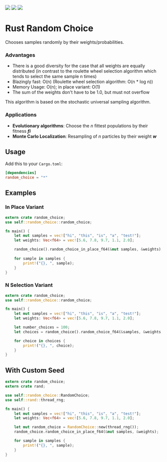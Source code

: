![](https://travis-ci.org/StefanoD/Rust_Random_Choice.svg?branch=master)
![](https://img.shields.io/crates/v/random_choice.svg)
![](https://img.shields.io/crates/l/random_choice.svg)

# Rust Random Choice
Chooses samples randomly by their weights/probabilities.

### Advantages

- There is a good diversity for the case that all weights are equally distributed (in contrast to the roulette wheel selection algorithm which tends to select the same sample n times)
- Blazingly fast: O(n) (Roulette wheel selection algorithm: O(n * log n))
- Memory Usage: O(n); in place variant: O(1)
- The sum of the weights don't have to be 1.0, but must not overflow

This algorithm is based on the stochastic universal sampling algorithm.

### Applications
- **Evolutionary algorithms**: Choose the _n_ fittest populations by their fitness **_fi_**
- **Monte Carlo Localization**: Resampling of _n_ particles by their weight **_w_**

## Usage

Add this to your `Cargo.toml`:

```toml
[dependencies]
random_choice = "*"
```

## Examples
### In Place Variant
```rust
extern crate random_choice;
use self::random_choice::random_choice;

fn main() {
    let mut samples = vec!["hi", "this", "is", "a", "test!"];
    let weights: Vec<f64> = vec![5.6, 7.8, 9.7, 1.1, 2.0];

    random_choice().random_choice_in_place_f64(&mut samples, &weights);
 
    for sample in samples {
        print!("{}, ", sample);
    }
}
```
### N Selection Variant
```rust
extern crate random_choice;
use self::random_choice::random_choice;

fn main() {
    let mut samples = vec!["hi", "this", "is", "a", "test!"];
    let weights: Vec<f64> = vec![5.6, 7.8, 9.7, 1.1, 2.0];

    let number_choices = 100;
    let choices = random_choice().random_choice_f64(&samples, &weights, number_choices);

    for choice in choices {
        print!("{}, ", choice);
    }
}
```
## With Custom Seed
```rust
extern crate random_choice;
extern crate rand;

use self::random_choice::RandomChoice;
use self::rand::thread_rng;

fn main() {
    let mut samples = vec!["hi", "this", "is", "a", "test!"];
    let weights: Vec<f64> = vec![5.6, 7.8, 9.7, 1.1, 2.0];

    let mut random_choice = RandomChoice::new(thread_rng());
    random_choice.random_choice_in_place_f64(&mut samples, &weights);

    for sample in samples {
        print!("{}, ", sample);
    }
}
```
